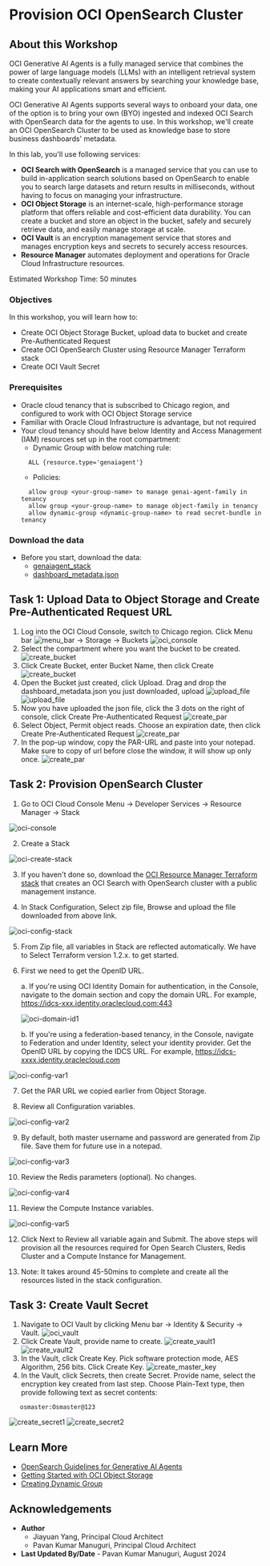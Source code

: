 # Provision OCI OpenSearch Cluster

## About this Workshop


OCI Generative AI Agents is a fully managed service that combines the power of large language models (LLMs) with an intelligent retrieval system to create contextually relevant answers by searching your knowledge base,
making your AI applications smart and efficient.

OCI Generative AI Agents supports several ways to onboard your data, one of the option is to bring your own (BYO) ingested and indexed OCI Search with OpenSearch data for the agents to use.
In this workshop, we'll create an OCI OpenSearch Cluster to be used as knowledge base to store business dashboards' metadata.

In this lab, you'll use following services:

- **OCI Search with OpenSearch** is a managed service that you can use to build in-application search solutions based on OpenSearch to enable you to search large datasets and return results in milliseconds, without having to focus on managing your infrastructure.
- **OCI Object Storage** is an internet-scale, high-performance storage platform that offers reliable and cost-efficient data durability. You can create a bucket and store an object in the bucket, safely and securely retrieve data, and easily manage storage at scale. 
- **OCI Vault** is an encryption management service that stores and manages encryption keys and secrets to securely access resources.
- **Resource Manager** automates deployment and operations for Oracle Cloud Infrastructure resources.

Estimated Workshop Time: 50 minutes


### Objectives

In this workshop, you will learn how to:
* Create OCI Object Storage Bucket, upload data to bucket and create Pre-Authenticated Request
* Create OCI OpenSearch Cluster using Resource Manager Terraform stack
* Create OCI Vault Secret

### Prerequisites

* Oracle cloud tenancy that is subscribed to Chicago region, and configured to work with OCI Object Storage service
* Familiar with Oracle Cloud Infrastructure is advantage, but not required
* Your cloud tenancy should have below Identity and Access Management (IAM) resources set up in the root compartment:
    - Dynamic Group with below matching rule:
    ```
      ALL {resource.type='genaiagent'}
    ``` 
    - Policies:
    ```
      allow group <your-group-name> to manage genai-agent-family in tenancy
      allow group <your-group-name> to manage object-family in tenancy
      allow dynamic-group <dynamic-group-name> to read secret-bundle in tenancy
    ```

### Download the data
* Before you start, download the data:
    - [genaiagent_stack](https://objectstorage.us-chicago-1.oraclecloud.com/p/7-Tbg6kk0p11-HNj3p4kbJHS9X9SasoGb4c7mOXaUM5Ge8s0jyndHD2Oaj-0_Jyb/n/orasenatdpltintegration03/b/AI_Agent_workshop/o/genaiagent-solution-accelerator-quickstart_v2.zip)
    - [dashboard_metadata.json](https://objectstorage.us-chicago-1.oraclecloud.com/p/zaJxpillGZNeRFdZjaZoCn_TPlkjIypkQw6LEFspMa2ItWxD_mZ9HpQVBgBcUQRZ/n/orasenatdpltintegration03/b/AI_Agent_workshop/o/dashboard_metadata.json)


## Task 1: Upload Data to Object Storage and Create Pre-Authenticated Request URL
1. Log into the OCI Cloud Console, switch to Chicago region. Click Menu bar ![menu_bar](./images/menu_bar.png ) -> Storage -> Buckets
![oci_console](./images/oci-console.png )
2. Select the compartment where you want the bucket to be created. 
![create_bucket](./images/object-storage-console.png )
3. Click Create Bucket, enter Bucket Name, then click Create
![create_bucket](./images/create-bucket.png )
4. Open the Bucket just created, click Upload. Drag and drop the dashboard_metadata.json you just downloaded, upload
![upload_file](./images/upload1.png )
![upload_file](./images/upload2.png )
5. Now you have uploaded the json file, click the 3 dots on the right of console, click Create Pre-Authenticated Request
![create_par](./images/create-par1.png )
6. Select Object, Permit object reads. Choose an expiration date, then click Create Pre-Authenticated Request
![create_par](./images/create-par2.png )
7. In the pop-up window, copy the PAR-URL and paste into your notepad. Make sure to copy of url before close the window, it will show up only once.
![create_par](./images/get-par-url.png )


## Task 2: Provision OpenSearch Cluster

1. Go to OCI Cloud Console Menu -> Developer Services -> Resource Manager -> Stack

![oci-console](./images/oci-console-stack.png)

2. Create a Stack

![oci-create-stack](./images/oci-create-stack.png)

3. If you haven't done so, download the [OCI Resource Manager Terraform stack](https://objectstorage.us-chicago-1.oraclecloud.com/p/7-Tbg6kk0p11-HNj3p4kbJHS9X9SasoGb4c7mOXaUM5Ge8s0jyndHD2Oaj-0_Jyb/n/orasenatdpltintegration03/b/AI_Agent_workshop/o/genaiagent-solution-accelerator-quickstart_v2.zip) that creates an OCI Search with OpenSearch cluster with a public management instance.
   
4. In Stack Configuration, Select zip file, Browse and upload the file downloaded from above link.

![oci-config-stack](./images/oci-config-stack.png)

5. From Zip file, all variables in Stack are reflected automatically. We have to Select Terraform version 1.2.x. to get started. 
   
6. First we need to get the OpenID URL.

   a. If you're using OCI Identity Domain for authentication, in the Console, navigate to the domain section and copy the domain URL. For example, https://idcs-xxx.identity.oraclecloud.com:443

      ![oci-domain-id1](./images/oci-domain-id1.png)

   b. If you're using a federation-based tenancy, in the Console, navigate to Federation and under Identity, select your identity provider. Get the OpenID URL by copying the IDCS URL. For example, https://idcs-xxxx.identity.oraclecloud.com
   
![oci-config-var1](./images/oci-config-var1.png)

7. Get the PAR URL we copied earlier from Object Storage. 

8. Review all Configuration variables. 

![oci-config-var2](./images/oci-config-var2.png)

9. By default, both master username and password are generated from Zip file. Save them for future use in a notepad. 
    
![oci-config-var3](./images/oci-config-var3.png)

10. Review the Redis parameters (optional). No changes.
    
![oci-config-var4](./images/oci-config-var4.png)

11. Review the Compute Instance variables. 

![oci-config-var5](./images/oci-config-var5.png)

12. Click Next to Review all variable again and Submit. The above steps will provision all the resources required for Open Search Clusters, Redis Cluster and a Compute Instance for Management.

13. Note: It takes around 45-50mins to complete and create all the resources listed in the stack configuration. 

## Task 3: Create Vault Secret
1. Navigate to OCI Vault by clicking Menu bar -> Identity & Security -> Vault.
![oci_vault](./images/oci-vault.png )
2. Click Create Vault, provide name to create.
![create_vault1](./images/create-vault1.png )
![create_vault2](./images/create-vault2.png )
3. In the Vault, click Create Key. Pick software protection mode, AES Algorithm, 256 bits. Click Create Key.
![create_master_key](./images/create-master-key.png )
4. In the Vault, click Secrets, then create Secret. Provide name, select the encryption key created from last step. Choose Plain-Text type, then provide following text as secret contents:
```
   osmaster:Osmaster@123
```
![create_secret1](./images/create-secret1.png)
![create_secret2](./images/create-secret2.png)  


## Learn More
* [OpenSearch Guidelines for Generative AI Agents](https://docs.public.oneportal.content.oci.oraclecloud.com/en-us/iaas/Content/generative-ai-agents/opensearch-guidelines.htm)
* [Getting Started with OCI Object Storage](https://apexapps.oracle.com/pls/apex/r/dbpm/livelabs/view-workshop?wid=655&clear=RR,180&session=35038433542341)
* [Creating Dynamic Group](https://docs.public.oneportal.content.oci.oraclecloud.com/en-us/iaas/Content/Identity/dynamicgroups/To_create_a_dynamic_group.htm)

## Acknowledgements
* **Author** 
  - Jiayuan Yang, Principal Cloud Architect 
  - Pavan Kumar Manuguri, Principal Cloud Architect
* **Last Updated By/Date** - Pavan Kumar Manuguri, August 2024
